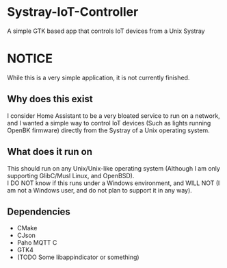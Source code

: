 # Systray-IoT-Controller
A simple GTK based app that controls IoT devices from a Unix Systray

# NOTICE
While this is a very simple application, it is not currently finished. <br>

## Why does this exist
I consider Home Assistant to be a very bloated service to run on a network, and I wanted a simple way to control IoT devices (Such as lights running OpenBK firmware) directly from the Systray of a Unix operating system. <br>

## What does it run on
This should run on any Unix/Unix-like operating system (Although I am only supporting GlibC/Musl Linux, and OpenBSD). <br>
I DO NOT know if this runs under a Windows environment, and WILL NOT (I am not a Windows user, and do not plan to support it in any way). <br>

## Dependencies
- CMake
- CJson
- Paho MQTT C
- GTK4
- (TODO Some libappindicator or something)

